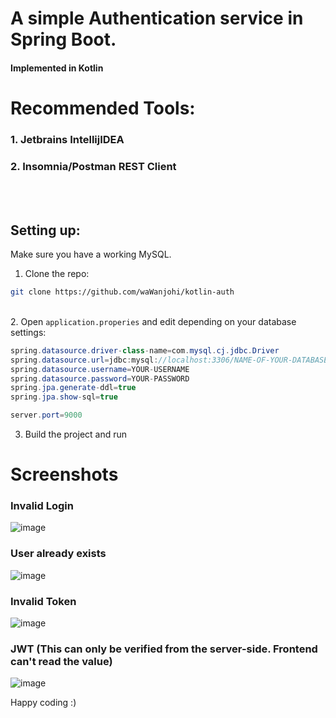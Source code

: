 # A simple Authentication service in Spring Boot.
#### Implemented in Kotlin 

# Recommended Tools:
  ### 1. Jetbrains IntellijIDEA
  ### 2. Insomnia/Postman REST Client
  <br><br>
## Setting up:
Make sure you have a working MySQL.
1. Clone the repo:
```bash
git clone https://github.com/waWanjohi/kotlin-auth
```
<br>
2. Open  <code>application.properies</code>  and edit depending on your database settings:

```java
spring.datasource.driver-class-name=com.mysql.cj.jdbc.Driver
spring.datasource.url=jdbc:mysql://localhost:3306/NAME-OF-YOUR-DATABASE
spring.datasource.username=YOUR-USERNAME
spring.datasource.password=YOUR-PASSWORD
spring.jpa.generate-ddl=true
spring.jpa.show-sql=true

server.port=9000
```
3. Build the project and run


# Screenshots
### Invalid Login
![image](https://user-images.githubusercontent.com/31609389/144047806-86d6f023-fda9-470f-9065-9412a764bf4a.png)


### User already exists
![image](https://user-images.githubusercontent.com/31609389/144047908-459e006c-d85e-413c-a291-1b381b349228.png)

### Invalid Token
![image](https://user-images.githubusercontent.com/31609389/144048117-a6fb13fe-6b94-439f-baf8-d696d7f9eebe.png)

### JWT (This can only be verified from the server-side. Frontend can't read the value)
![image](https://user-images.githubusercontent.com/31609389/144048380-c40ea632-888f-4d5a-bcac-1dc8b0e69b79.png)

Happy coding :)
